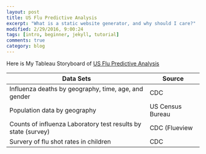 ```yaml
---
layout: post
title: US Flu Predictive Analysis
excerpt: "What is a static website generator, and why should I care?"
modified: 2/29/2016, 9:00:24
tags: [intro, beginner, jekyll, tutorial]
comments: true
category: blog
---
```

Here is My Tableau Storyboard of [US Flu Predictive Analysis](https://public.tableau.com/profile/morwarid.najafizada#!/vizhome/flue/Story)




Data Sets | Source
------------ | ------------
Influenza deaths by geography, time, age, and gender | CDC
Population data by geography | US Census Bureau
Counts of influenza Laboratory test results by state (survey) | CDC (Flueview
Survery of flu shot rates in children | CDC 
